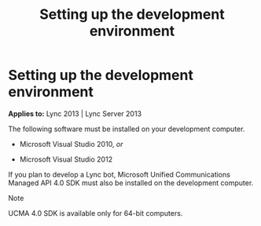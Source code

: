 ﻿---
title: Setting up the development environment
TOCTitle: Setting up the development environment
ms:assetid: 469a42a0-08fe-46cc-84a5-4f23ec35dd1a
ms:mtpsurl: https://msdn.microsoft.com/en-us/library/Dn454836(v=office.15)
ms:contentKeyID: 57103772
ms.date: 07/25/2014
mtps_version: v=office.15
---

# Setting up the development environment


**Applies to:** Lync 2013 | Lync Server 2013

The following software must be installed on your development computer.

  - Microsoft Visual Studio 2010, *or*

  - Microsoft Visual Studio 2012

If you plan to develop a Lync bot, Microsoft Unified Communications Managed API 4.0 SDK must also be installed on the development computer.


> [!NOTE]
> <P>UCMA 4.0 SDK is available only for 64-bit computers.</P>


